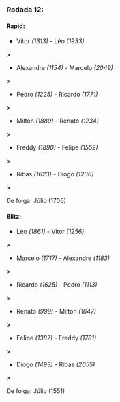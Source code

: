### Rodada 12:

#### Rapid:

* Vitor *(1313)*     -     Léo *(1933)*

 **>** 
* Alexandre *(1154)*     -     Marcelo *(2049)*

 **>** 
* Pedro *(1225)*     -     Ricardo *(1771)*

 **>** 
* Milton *(1889)*     -     Renato *(1234)*

 **>** 
* Freddy *(1890)*     -     Felipe *(1552)*

 **>** 
* Ribas *(1623)*     -     Diogo *(1236)*

 **>** 

De folga: Júlio (1706)

#### Blitz:

* Léo *(1861)*     -     Vitor *(1256)*

 **>** 
* Marcelo *(1717)*     -     Alexandre *(1183)*

 **>** 
* Ricardo *(1625)*     -     Pedro *(1113)*

 **>** 
* Renato *(999)*     -     Milton *(1647)*

 **>** 
* Felipe *(1387)*     -     Freddy *(1781)*

 **>** 
* Diogo *(1493)*     -     Ribas *(2055)*

 **>** 

De folga: Júlio (1551)

